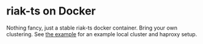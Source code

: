 # riak-ts on Docker

Nothing fancy, just a stable riak-ts docker container. Bring your own clustering. See [the example](example/) for an example local cluster and haproxy setup.
